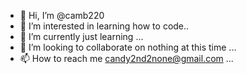 - 👋 Hi, I’m @camb220
- 👀 I’m interested in learning how to code..
- 🌱 I’m currently just learning ...
- 💞️ I’m looking to collaborate on nothing at this time ...
- 📫 How to reach me candy2nd2none@gmail.com ...

<!---
camb220/camb220 is a ✨ special ✨ repository because its `README.md` (this file) appears on your GitHub profile.
You can click the Preview link to take a look at your changes.
--->
